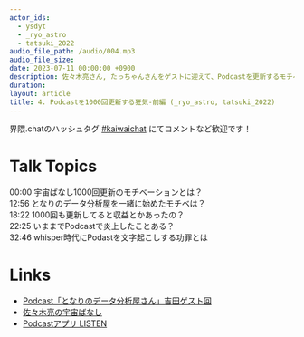 ```yaml
---
actor_ids:
  - ysdyt
  - _ryo_astro
  - tatsuki_2022
audio_file_path: /audio/004.mp3
audio_file_size:
date: 2023-07-11 00:00:00 +0900
description: 佐々木亮さん, たっちゃんさんをゲストに迎えて、Podcastを更新するモチベ, 収益, 音声メディア炎上, 音声文字起こしの功罪 などについて話しました。
duration:
layout: article
title: 4. Podcastを1000回更新する狂気-前編 (_ryo_astro, tatsuki_2022)
---
```


界隈.chatのハッシュタグ [#kaiwaichat](https://twitter.com/search?q=%23kaiwaichat&src=typed_query&f=live) にてコメントなど歓迎です！

# Talk Topics
00:00 宇宙ばなし1000回更新のモチベーションとは？  
12:56 となりのデータ分析屋を一緒に始めたモチベは？  
18:22 1000回も更新してると収益とかあったの？  
22:25 いままでPodcastで炎上したことある？  
32:46 whisper時代にPodastを文字起こしする功罪とは  

# Links
- [Podcast「となりのデータ分析屋さん」吉田ゲスト回](https://open.spotify.com/episode/7vX7he7IdI3k3PqIaO3DKx)
- [佐々木亮の宇宙ばなし](https://podcasts.apple.com/jp/podcast/%E4%BD%90%E3%80%85%E6%9C%A8%E4%BA%AE%E3%81%AE%E5%AE%87%E5%AE%99%E3%81%B0%E3%81%AA%E3%81%97/id1530818711)
- [Podcastアプリ LISTEN](https://listen.style/)
